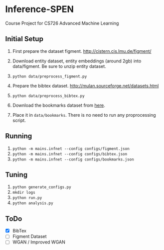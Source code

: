 # Inference-SPEN
Course Project for CS726 Advanced Machine Learning

## Initial Setup
1. First prepare the dataset figment. http://cistern.cis.lmu.de/figment/
2. Download entity dataset, entity embeddings (around 2gb) into data/figment. Be sure to unzip entity dataset.
3. `python data/preprocess_figment.py`

1. Prepare the bibtex dataset. http://mulan.sourceforge.net/datasets.html
2. `python data/preprocess_bibtex.py`

1. Download the bookmarks dataset from [here](https://drive.google.com/drive/folders/1dEKnx0d0dgHSdy9OWuqjErrOJCQf1oVl?usp=sharing).
2. Place it in `data/bookmarks`. There is no need to run any proprocessing script.

## Running
1. `python -m mains.infnet --config configs/figment.json`
2. `python -m mains.infnet --config configs/bibtex.json`
3. `python -m mains.infnet --config configs/bookmarks.json`

## Tuning
1. `python generate_configs.py`
2. `mkdir logs`
3. `python run.py`
4. `python analysis.py`

## ToDo
- [x] BibTex
- [ ] Figment Dataset
- [ ] WGAN / Improved WGAN
